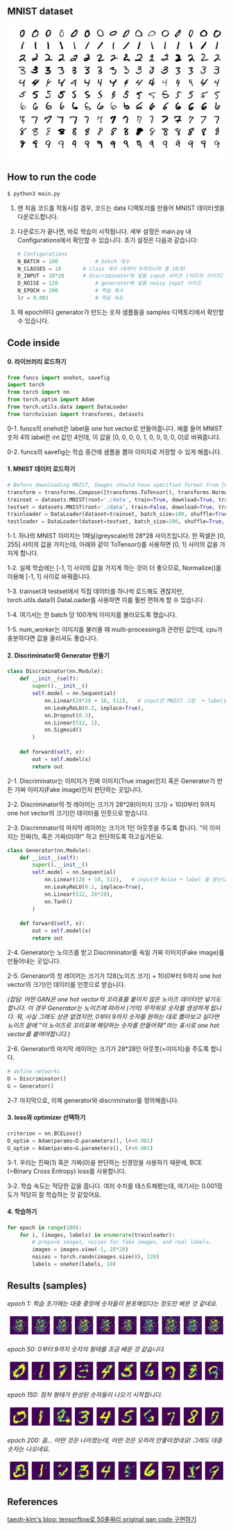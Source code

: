 ## MNIST dataset

![Mnist Examples](img/MnistExamples.png)



## How to run the code

```bash
$ python3 main.py
```

1. 맨 처음 코드를 작동시킬 경우, 코드는 data 디렉토리를 만들어 MNIST 데이터셋을 다운로드합니다. 

2. 다운로드가 끝나면, 바로 학습이 시작됩니다. 세부 설정은 main.py 내 Configurations에서 확인할 수 있습니다. 초기 설정은 다음과 같습니다:

   ```python
   # Configurations
   N_BATCH = 100			# batch 개수
   N_CLASSES = 10		# class 개수 (0부터 9까지니까 총 10개)
   D_INPUT = 28*28		# discriminator에 넣을 input 사이즈 (이미지 사이즈)
   D_NOISE = 128			# generator에 넣을 noisy input 사이즈
   N_EPOCH = 200			# 학습 회수
   lr = 0.001				# 학습 속도
   ```

3. 매 epoch마다 generator가 만드는 숫자 샘플들을 samples 디렉토리에서 확인할 수 있습니다. 



## Code inside

#### 0. 라이브러리 로드하기

```python
from funcs import onehot, savefig
import torch
from torch import nn
from torch.optim import Adam
from torch.utils.data import DataLoader
from torchvision import transforms, datasets
```

0-1. funcs의 onehot은 label을 one hot vector로 만들어줍니다. 예를 들어 MNIST 숫자 4의 label은 int 값인 4인데, 이 값을 [0, 0, 0, 0, 1, 0, 0, 0, 0, 0]로 바꿔줍니다.

0-2. funcs의 savefig는 학습 중간에 샘플을 뽑아 이미지로 저장할 수 있게 해줍니다.



#### 1. MNIST 데이터 로드하기

```python
# Before downloading MNIST, Images should have specified format from [0,1] to [-1,1]
transform = transforms.Compose([transforms.ToTensor(), transforms.Normalize(mean=(0.5,), std=(0.5,))])
trainset = datasets.MNIST(root='./data', train=True, download=True, transform=transform)
testset = datasets.MNIST(root='./data', train=False, download=True, transform=transform)
trainloader = DataLoader(dataset=trainset, batch_size=100, shuffle=True, num_workers=2)
testloader = DataLoader(dataset=testset, batch_size=100, shuffle=True, num_workers=2)
```

1-1. 하나의 MNIST 이미지는 1채널(greyscale)의 28*28 사이즈입니다. 한 픽셀은 [0, 255] 사이의 값을 가지는데, 아래와 같이 ToTensor()를 사용하면 [0, 1] 사이의 값을 가지게 합니다. 

1-2. 실제 학습에는 [-1, 1] 사이의 값을 가지게 하는 것이 더 좋으므로, Normalize()를 이용해 [-1, 1] 사이로 바꿔줍니다. 

1-3. trainset과 testset에서 직접 데이터를 하나씩 로드해도 괜찮지만, torch.utils.data의 DataLoader를 사용하면 이를 훨씬 편하게 할 수 있습니다. 

1-4. 여기서는 한 batch 당 100개씩 이미지를 불러오도록 했습니다. 

1-5. num_worker는 이미지를 불러올 때 multi-processing과 관련된 값인데, cpu가 충분하다면 값을 올리셔도 좋습니다. 



#### 2. Discriminator와 Generator 만들기

```python
class Discriminator(nn.Module):
    def __init__(self):
        super().__init__()
        self.model = nn.Sequential(
            nn.Linear(28*28 + 10, 512),   # input은 MNIST 그림  + label을 받는다.
            nn.LeakyReLU(0.2, inplace=True),
            nn.Dropout(0.3),
            nn.Linear(512, 1),
            nn.Sigmoid()
        )

    def forward(self, x):
        out = self.model(x)
        return out
```

2-1. Discriminator는 이미지가 진짜 이미지(True image)인지 혹은 Generator가 만든 가짜 이미지(Fake image)인지 판단하는 곳입니다. 

2-2. Discriminator의 첫 레이어는 크기가 28*28(이미지 크기) + 10(0부터 9까지 one hot vector의 크기)인 데이터를 인풋으로 받습니다. 

2-3. Discriminator의 마지막 레이어는 크기가 1인 아웃풋을 주도록 합니다. "이 이미지는 진짜(1), 혹은 가짜(0)야!" 하고 판단하도록 하고싶거든요.



```python
class Generator(nn.Module):
    def __init__(self):
        super().__init__()
        self.model = nn.Sequential(
            nn.Linear(128 + 10, 512),   # input은 Noise + label 을 받는다
            nn.LeakyReLU(0.2, inplace=True),
            nn.Linear(512, 28*28),
            nn.Tanh()
        )

    def forward(self, x):
        out = self.model(x)
        return out
```

2-4. Generator는 노이즈를 받고 Discriminator를 속일 가짜 이미지(Fake image)를 만들어내는 곳입니다.

2-5. Generator의 첫 레이어는 크기가 128(노이즈 크기) + 10(0부터 9까지 one hot vector의 크기)인 데이터를 인풋으로 받습니다.

*(잡담: 어떤 GAN은 one hot vector의 꼬리표를 붙이지 않은 노이즈 데이터만 넣기도 합니다. 이 경우 Generator는 노이즈에 따라서 (거의) 무작위로 숫자를 생성하게 됩니다. 뭐, 사실 그래도 상관 없겠지만, 0부터 9까지 숫자를 원하는 대로 뽑아보고 싶다면 노이즈 끝에 "이 노이즈로 꼬리표에 해당하는 숫자를 만들어줘!"라는 표시로 one hot vector를 붙여야합니다.)*

2-6. Generator의 마지막 레이어는 크기가 28*28인 아웃풋(=이미지)을 주도록 합니다.



```python
# define networks
D = Discriminator()
G = Generator()
```

2-7. 마지막으로, 이제 generator와 discriminator를 정의해줍니다. 



#### 3. loss와 optimizer 선택하기

```python
criterion = nn.BCELoss()
D_optim = Adam(params=D.parameters(), lr=0.001)
G_optim = Adam(params=G.parameters(), lr=0.001)
```

3-1. 우리는 진짜(1) 혹은 가짜(0)을 판단하는 신경망을 사용하기 때문에, BCE (=Binary Cross Entropy) loss를 사용합니다.

3-2. 학습 속도는 적당한 값을 줍니다. 여러 수치를 테스트해봤는데, 여기서는 0.001정도가 적당히 잘 학습하는 것 같았어요.



#### 4. 학습하기

```python
for epoch in range(100):
    for i, (images, labels) in enumerate(trainloader):
        # prepare images, noises for fake images, and real labels.
        images = images.view(-1, 28*28)
        noises = torch.randn(images.size(0), 128)
        labels = onehot(labels, 10)
```



## Results (samples)

*epoch 1: 학습 초기에는 대충 중앙에 숫자들이 분포해있다는 정도만 배운 것 같네요.*

![](samples/000.png)

*epoch 50: 0부터 9까지 숫자의 형태를 조금 배운 것 같습니다.*

![](samples/050.png)

*epoch 150: 점차 형태가 완성된 숫자들이 나오기 시작합니다.*

![](samples/150.png)

*epoch 200: 음... 어떤 것은 나아졌는데, 어떤 것은 오히려 안좋아졌네요! 그래도 대충 숫자는 나오네요.*

![](samples/199.png)



## References

[taeoh-kim's blog: tensorflow로 50줄짜리 original gan code 구현하기](https://taeoh-kim.github.io/blog/tensorflow로-50줄짜리-original-gan-code-구현하기/)

